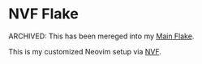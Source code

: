 # NVF Flake

ARCHIVED: This has been mereged into my [Main Flake](https://github.com/Michael-C-Buckley/nixos).

This is my customized Neovim setup via [NVF](https://github.com/NotAShelf/nvf).

